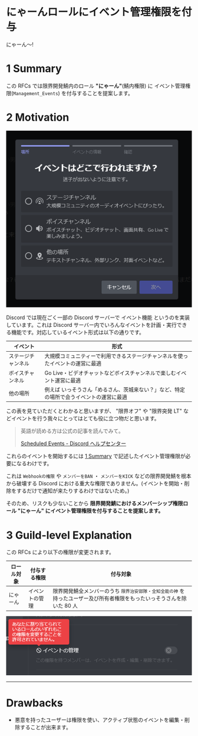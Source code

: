 # にゃーんロールにイベント管理権限を付与

にゃーん～!

# 1 Summary

この RFCs では限界開発鯖内のロール **"にゃーん"**(鯖内権限) に イベント管理権限(`Management_Events`) を付与することを提案します。

# 2 Motivation

![イベント開始前の形式選択画面](./images/RFCs-0004/image-1.png)

Discord では現在ごく一部の Discord サーバーで イベント機能 というのを実装しています。これは Discord サーバー内でいろんなイベントを計画・実行できる機能です。対応しているイベント形式は以下の通りです。

| イベント           | 形式                                                                                    |
| ------------------ | --------------------------------------------------------------------------------------- |
| ステージチャンネル | 大規模コミュニティーで利用できるステージチャンネルを使ったイベントの運営に最適          |
| ボイスチャンネル   | Go Live・ビデオチャットなどボイスチャンネルで楽しむイベント運営に最適                   |
| 他の場所           | 例えば いっそうさん「めるさん、茨城来ない？」など、特定の場所で会うイベントの運営に最適 |

この表を見ていただくとわかると思いますが、 "限界オフ" や "限界突発 LT" などイベントを行う我々にとってはとても役に立つ物だと思います。

> 英語が読める方は公式の記事を読んでみて。
>
> [Scheduled Events - Discord ヘルプセンター](https://support.discord.com/hc/ja/articles/4409494125719)

これらのイベントを開始するには [1 Summary](#1Summary) で記述したイベント管理権限が必要になるわけです。

これは `Webhookの権限` や `メンバーをBAN` ・ `メンバーをKICK` などの限界開発鯖を根本から破壊する Discord における重大な権限でありません。(イベントを開始・削除をするだけで通知が来たりするわけではないため。)

そのため、リスクも少ないことから **限界開発鯖におけるメンバーシップ権限ロール "にゃーん" にイベント管理権限を付与することを提案します。**

# 3 Guild-level Explanation

この RFCs により以下の権限が変更されます。

| ロール対象 | 付与する権限   | 付与対象                                                                                                                 |
| ---------- | -------------- | ------------------------------------------------------------------------------------------------------------------------ |
| にゃーん   | イベントの管理 | 限界開発鯖全メンバーのうち `限界治安部隊・全知全能の神` を持ったユーザー及び所有者権限をもったいっそうさんを除いた 80 人 |

![にゃーんのロール権限設定画面](./images/RFCs-0004/image-2.png)

---

# Drawbacks

- 悪意を持ったユーザーは権限を使い、アクティブ状態のイベントを編集・削除することが出来ます。

